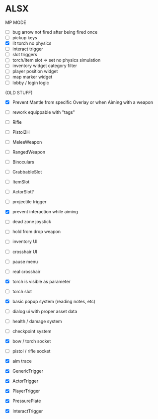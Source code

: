 # ALSX

MP MODE
- [ ] bug arrow not fired after being fired once
- [ ] pickup keys
- [x] lit torch no physics
- [ ] interact trigger
- [ ] slot triggers
- [ ] torch/item slot => set no physics simulation
- [ ] inventory widget category filter
- [ ] player position widget 
- [ ] map marker widget 
- [ ] lobby / login logic

(OLD STUFF)
- [x] Prevent Mantle from specific Overlay or when Aiming with a weapon
- [ ] rework equippable with "tags"
- [ ] Rifle
- [ ] Pistol2H
- [ ] MeleeWeapon
- [ ] RangedWeapon
- [ ] Binoculars
- [ ] GrabbableSlot
- [ ] ItemSlot
- [ ] ActorSlot?
- [ ] projectile trigger
- [x] prevent interaction while aiming
- [ ] dead zone joystick
- [ ] hold from drop weapon
- [ ] inventory UI
- [ ] crosshair UI
- [ ] pause menu
- [ ] real crosshair
- [x] torch is visible as parameter
- [ ] torch slot
- [x] basic popup system (reading notes, etc)
- [ ] dialog ui with proper asset data
- [ ] health / damage system
- [ ] checkpoint system
- [x] bow / torch socket
- [ ] pistol / rifle socket


- [x] aim trace
- [x] GenericTrigger
- [x] ActorTrigger
- [x] PlayerTrigger
- [x] PressurePlate
- [x] InteractTrigger